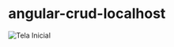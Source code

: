 # angular-crud-localhost

![Tela Inicial](https://user-images.githubusercontent.com/38811910/80930937-19254700-8d8d-11ea-9208-b3c63754155e.png)

